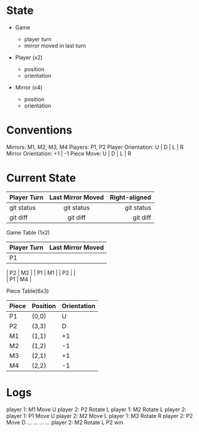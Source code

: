 # State

- Game
	- player turn
	- mirror moved in last turn

- Player (x2)
	- position
	- orientation

- Mirror (x4)
	- position
	- orientation

# Conventions

Mirrors: M1, M2, M3, M4
Players: P1, P2
Player Orientation: U | D | L | R
Mirror Orientation: +1 | -1
Piece Move: U | D | L | R

# Current State

| Player Turn | Last Mirror Moved | Right-aligned |
| :---        |     :---:         |          ---: |
| git status  | git status        | git status    |
| git diff    | git diff          | git diff      |


Game Table (1x2)

| Player Turn | Last Mirror Moved |
| :---        | :---              |
| P1          |                   |


| P2 		| M2 			|
| P1 		| M1 			|
| P2 		|			|		
| P1 		| M4			|

Piece Table(6x3)

| Piece	| 	Position | 	Orientation |
| ----- | ---------- | ------------ |
| P1	|	(0,0)	 |	U			|
| P2	| 	(3,3)	 |	D			|
| M1	| 	(1,1)	 |	+1			|
| M2	| 	(1,2)	 |	-1			|
| M3	| 	(2,1)	 |	+1			|
| M4	| 	(2,2)	 |	-1			|

# Logs

player 1: M1 Move U 
player 2: P2 Rotate L 
player 1: M2 Rotate L
player 2: 
player 1: P1 Move U 
player 2: M2 Move L
player 1: M3 Rotate R
player 2: P2 Move D
...
...
...
...
player 2: M2 Rotate L
P2 win

